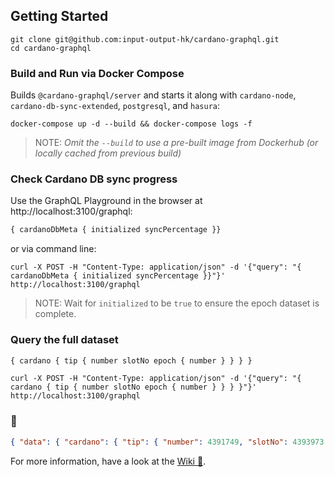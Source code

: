 ## Getting Started

``` console
git clone git@github.com:input-output-hk/cardano-graphql.git
cd cardano-graphql
```
### Build and Run via Docker Compose
Builds `@cardano-graphql/server` and starts it along with `cardano-node`, `cardano-db-sync-extended`, `postgresql`, and `hasura`:

``` console
docker-compose up -d --build && docker-compose logs -f
```
> NOTE:  _Omit the `--build` to use a pre-built image from Dockerhub (or locally cached from previous build)_

### Check Cardano DB sync progress

Use the GraphQL Playground in the browser at http://localhost:3100/graphql:
``` graphql 
{ cardanoDbMeta { initialized syncPercentage }}
```
or via command line:
``` console
curl -X POST -H "Content-Type: application/json" -d '{"query": "{ cardanoDbMeta { initialized syncPercentage }}"}' http://localhost:3100/graphql
```
> NOTE:  Wait for `initialized` to be `true` to ensure the epoch dataset is complete.

### Query the full dataset

```graphql
{ cardano { tip { number slotNo epoch { number } } } }
```
``` console
curl -X POST -H "Content-Type: application/json" -d '{"query": "{ cardano { tip { number slotNo epoch { number } } } }"}' http://localhost:3100/graphql
```
### :tada:

``` json
{ "data": { "cardano": { "tip": { "number": 4391749, "slotNo": 4393973, "epoch": { "number": 203 } } } } }
```

For more information, have a look at the [Wiki :book:](https://github.com/input-output-hk/cardano-graphql/wiki).